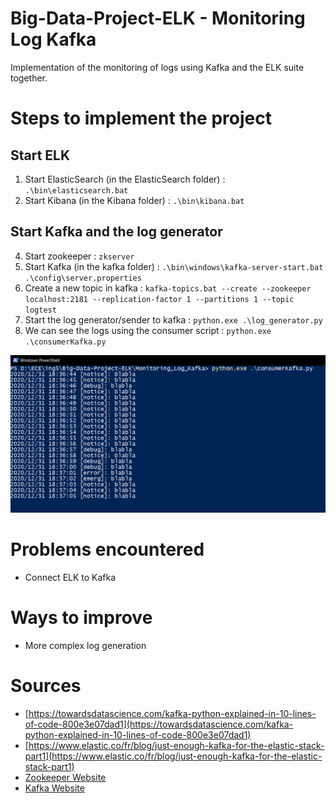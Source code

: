 


# Big-Data-Project-ELK - Monitoring Log Kafka 
Implementation of the monitoring of logs using Kafka and the ELK suite together. 

# Steps to implement the project 
## Start ELK
1. Start ElasticSearch (in the ElasticSearch folder) : `.\bin\elasticsearch.bat`
2. Start Kibana (in the Kibana folder) : `.\bin\kibana.bat`	

## Start Kafka and the log generator
4. Start zookeeper : `zkserver`
5. Start Kafka (in the kafka folder) : `.\bin\windows\kafka-server-start.bat .\config\server.properties`
6. Create a new topic in kafka : `kafka-topics.bat --create --zookeeper localhost:2181 --replication-factor 1 --partitions 1 --topic logtest`
7. Start the log generator/sender to kafka : `python.exe .\log_generator.py`
8. We can see the logs using the consumer script : `python.exe .\consumerKafka.py`
<img src="img/logs_in_consumer.png">

# Problems encountered
- Connect ELK to Kafka

# Ways to improve
- More complex log generation

# Sources
- [https://towardsdatascience.com/kafka-python-explained-in-10-lines-of-code-800e3e07dad1](https://towardsdatascience.com/kafka-python-explained-in-10-lines-of-code-800e3e07dad1)
- [https://www.elastic.co/fr/blog/just-enough-kafka-for-the-elastic-stack-part1](https://www.elastic.co/fr/blog/just-enough-kafka-for-the-elastic-stack-part1)
- [Zookeeper Website](https://zookeeper.apache.org/releases.html#download)
- [Kafka Website](http://kafka.apache.org/downloads)
